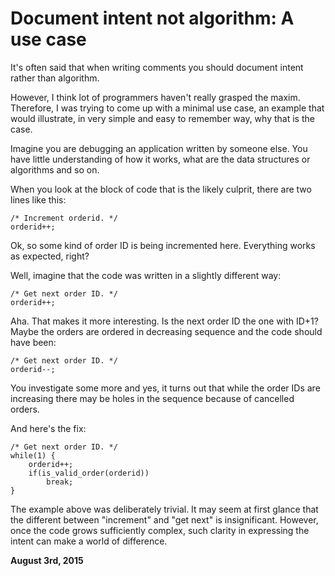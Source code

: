 # Document intent not algorithm: A use case



It's often said that when writing comments you should document intent rather than algorithm.

However, I think lot of programmers haven't really grasped the maxim. Therefore, I was trying to come up with a minimal use case, an example that would illustrate, in very simple and easy to remember way, why that is the case.

Imagine you are debugging an application written by someone else. You have little understanding of how it works, what are the data structures or algorithms and so on.

When you look at the block of code that is the likely culprit, there are two lines like this:

    /* Increment orderid. */
    orderid++;

Ok, so some kind of order ID is being incremented here. Everything works as expected, right?

Well, imagine that the code was written in a slightly different way:

    /* Get next order ID. */
    orderid++;

Aha. That makes it more interesting. Is the next order ID the one with ID+1? Maybe the orders are ordered in decreasing sequence and the code should have been:

    /* Get next order ID. */
    orderid--;

You investigate some more and yes, it turns out that while the order IDs are increasing there may be holes in the sequence because of cancelled orders.

And here's the fix:

    /* Get next order ID. */
    while(1) {
        orderid++;
        if(is_valid_order(orderid))
            break;
    }

The example above was deliberately trivial. It may seem at first glance that the different between "increment" and "get next" is insignificant. However, once the code grows sufficiently complex, such clarity in expressing the intent can make a world of difference.

**August 3rd, 2015**